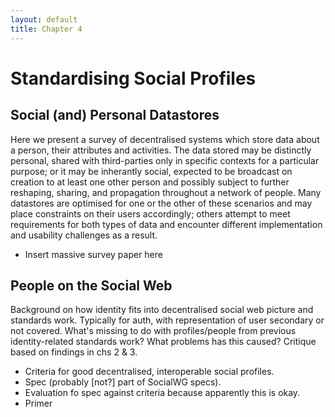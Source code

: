 ```yaml
---
layout: default
title: Chapter 4
---
```


# Standardising Social Profiles

## Social (and) Personal Datastores

Here we present a survey of decentralised systems which store data about a person, their attributes and activities. The data stored may be distinctly personal, shared with third-parties only in specific contexts for a particular purpose; or it may be inherantly social, expected to be broadcast on creation to at least one other person and possibly subject to further reshaping, sharing, and propagation throughout a network of people. Many datastores are optimised for one or the other of these scenarios and may place constraints on their users accordingly; others attempt to meet requirements for both types of data and encounter different implementation and usability challenges as a result.

* Insert massive survey paper here

## People on the Social Web

Background on how identity fits into decentralised social web picture and standards work. Typically for auth, with representation of user secondary or not covered. What's missing to do with profiles/people from previous identity-related standards work? What problems has this caused? Critique based on findings in chs 2 & 3.

* Criteria for good decentralised, interoperable social profiles.
* Spec (probably [not?] part of SocialWG specs).
* Evaluation fo spec against criteria because apparently this is okay.
* Primer